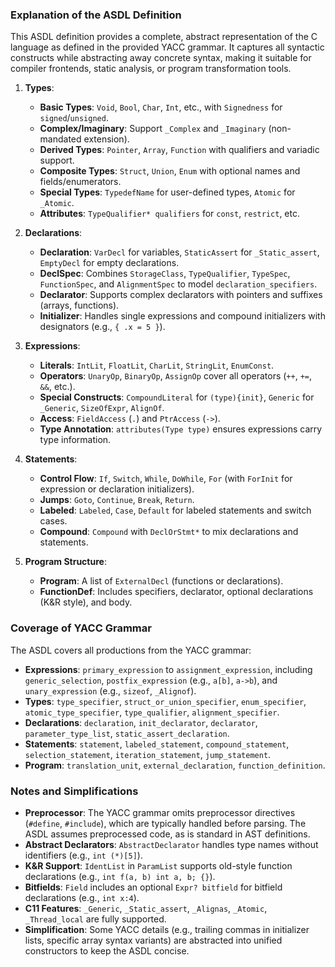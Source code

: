 ### Explanation of the ASDL Definition
This ASDL definition provides a complete, abstract representation of the C language as defined in the provided YACC grammar. It captures all syntactic constructs while abstracting away concrete syntax, making it suitable for compiler frontends, static analysis, or program transformation tools.

1. **Types**:
   - **Basic Types**: `Void`, `Bool`, `Char`, `Int`, etc., with `Signedness` for `signed`/`unsigned`.
   - **Complex/Imaginary**: Support `_Complex` and `_Imaginary` (non-mandated extension).
   - **Derived Types**: `Pointer`, `Array`, `Function` with qualifiers and variadic support.
   - **Composite Types**: `Struct`, `Union`, `Enum` with optional names and fields/enumerators.
   - **Special Types**: `TypedefName` for user-defined types, `Atomic` for `_Atomic`.
   - **Attributes**: `TypeQualifier* qualifiers` for `const`, `restrict`, etc.

2. **Declarations**:
   - **Declaration**: `VarDecl` for variables, `StaticAssert` for `_Static_assert`, `EmptyDecl` for empty declarations.
   - **DeclSpec**: Combines `StorageClass`, `TypeQualifier`, `TypeSpec`, `FunctionSpec`, and `AlignmentSpec` to model `declaration_specifiers`.
   - **Declarator**: Supports complex declarators with pointers and suffixes (arrays, functions).
   - **Initializer**: Handles single expressions and compound initializers with designators (e.g., `{ .x = 5 }`).

3. **Expressions**:
   - **Literals**: `IntLit`, `FloatLit`, `CharLit`, `StringLit`, `EnumConst`.
   - **Operators**: `UnaryOp`, `BinaryOp`, `AssignOp` cover all operators (`++`, `+=`, `&&`, etc.).
   - **Special Constructs**: `CompoundLiteral` for `(type){init}`, `Generic` for `_Generic`, `SizeOfExpr`, `AlignOf`.
   - **Access**: `FieldAccess` (`.`) and `PtrAccess` (`->`).
   - **Type Annotation**: `attributes(Type type)` ensures expressions carry type information.

4. **Statements**:
   - **Control Flow**: `If`, `Switch`, `While`, `DoWhile`, `For` (with `ForInit` for expression or declaration initializers).
   - **Jumps**: `Goto`, `Continue`, `Break`, `Return`.
   - **Labeled**: `Labeled`, `Case`, `Default` for labeled statements and switch cases.
   - **Compound**: `Compound` with `DeclOrStmt*` to mix declarations and statements.

5. **Program Structure**:
   - **Program**: A list of `ExternalDecl` (functions or declarations).
   - **FunctionDef**: Includes specifiers, declarator, optional declarations (K&R style), and body.

### Coverage of YACC Grammar
The ASDL covers all productions from the YACC grammar:
- **Expressions**: `primary_expression` to `assignment_expression`, including `generic_selection`, `postfix_expression` (e.g., `a[b]`, `a->b`), and `unary_expression` (e.g., `sizeof`, `_Alignof`).
- **Types**: `type_specifier`, `struct_or_union_specifier`, `enum_specifier`, `atomic_type_specifier`, `type_qualifier`, `alignment_specifier`.
- **Declarations**: `declaration`, `init_declarator`, `declarator`, `parameter_type_list`, `static_assert_declaration`.
- **Statements**: `statement`, `labeled_statement`, `compound_statement`, `selection_statement`, `iteration_statement`, `jump_statement`.
- **Program**: `translation_unit`, `external_declaration`, `function_definition`.

### Notes and Simplifications
- **Preprocessor**: The YACC grammar omits preprocessor directives (`#define`, `#include`), which are typically handled before parsing. The ASDL assumes preprocessed code, as is standard in AST definitions.
- **Abstract Declarators**: `AbstractDeclarator` handles type names without identifiers (e.g., `int (*)[5]`).
- **K&R Support**: `IdentList` in `ParamList` supports old-style function declarations (e.g., `int f(a, b) int a, b; {}`).
- **Bitfields**: `Field` includes an optional `Expr? bitfield` for bitfield declarations (e.g., `int x:4`).
- **C11 Features**: `_Generic`, `_Static_assert`, `_Alignas`, `_Atomic`, `_Thread_local` are fully supported.
- **Simplification**: Some YACC details (e.g., trailing commas in initializer lists, specific array syntax variants) are abstracted into unified constructors to keep the ASDL concise.
